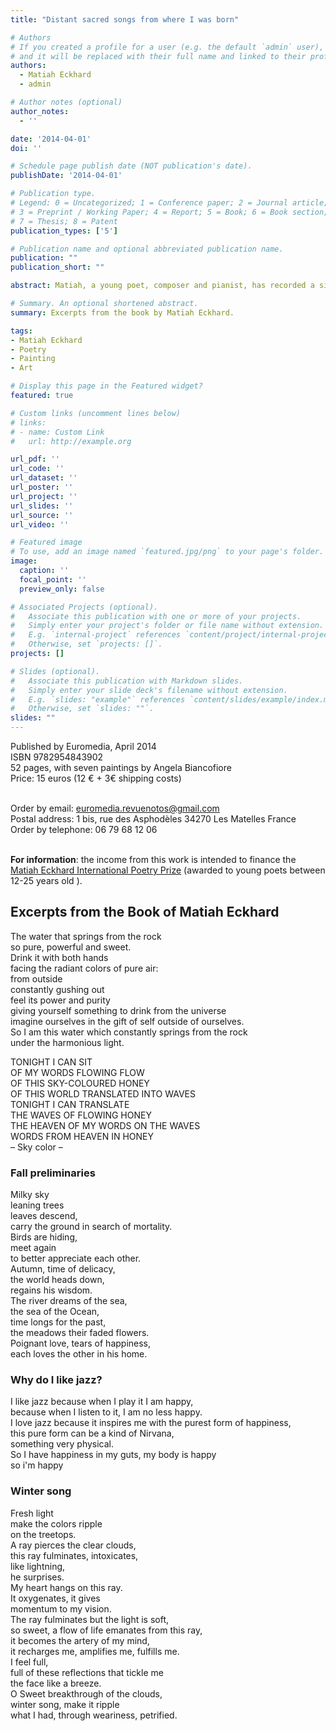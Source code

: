 ```yaml
---
title: "Distant sacred songs from where I was born"

# Authors
# If you created a profile for a user (e.g. the default `admin` user), write the username (folder name) here
# and it will be replaced with their full name and linked to their profile.
authors:
  - Matiah Eckhard
  - admin

# Author notes (optional)
author_notes:
  - ''

date: '2014-04-01'
doi: ''

# Schedule page publish date (NOT publication's date).
publishDate: '2014-04-01'

# Publication type.
# Legend: 0 = Uncategorized; 1 = Conference paper; 2 = Journal article;
# 3 = Preprint / Working Paper; 4 = Report; 5 = Book; 6 = Book section;
# 7 = Thesis; 8 = Patent
publication_types: ['5']

# Publication name and optional abbreviated publication name.
publication: ""
publication_short: ""

abstract: Matiah, a young poet, composer and pianist, has recorded a singular journey in his latest notebooks - with rare intensity, his verses condense the fruit of his experience, both personal and universal. Speech reveals a discovery of each moment of the surrounding world, a constant progression towards a deep consciousness - a gaze which is constructed and which penetrates the universe, from the microcosm to the macrocosm, from the subtle vibration of an atom to the star. The pure colors of Angela Biancofiore's paintings, inspired by a musical composition by Matiah – I see two suns – accompany a poetic word woven with silence and light which leads us towards freedom and fullness of spirit.

# Summary. An optional shortened abstract.
summary: Excerpts from the book by Matiah Eckhard.

tags:
- Matiah Eckhard
- Poetry
- Painting
- Art

# Display this page in the Featured widget?
featured: true

# Custom links (uncomment lines below)
# links:
# - name: Custom Link
#   url: http://example.org

url_pdf: ''
url_code: ''
url_dataset: ''
url_poster: ''
url_project: ''
url_slides: ''
url_source: ''
url_video: ''

# Featured image
# To use, add an image named `featured.jpg/png` to your page's folder.
image:
  caption: ''
  focal_point: ''
  preview_only: false

# Associated Projects (optional).
#   Associate this publication with one or more of your projects.
#   Simply enter your project's folder or file name without extension.
#   E.g. `internal-project` references `content/project/internal-project/index.md`.
#   Otherwise, set `projects: []`.
projects: []

# Slides (optional).
#   Associate this publication with Markdown slides.
#   Simply enter your slide deck's filename without extension.
#   E.g. `slides: "example"` references `content/slides/example/index.md`.
#   Otherwise, set `slides: ""`.
slides: ""
---
```


Published by Euromedia, April 2014 <br>
ISBN 9782954843902 <br>
52 pages, with seven paintings by Angela Biancofiore <br>
Price: 15 euros (12 € + 3€ shipping costs) <br><br>

Order by email: <a href="mailto:euromedia.revuenotos@gmail.com">euromedia.revuenotos@gmail.com</a> <br>
Postal address: 1 bis, rue des Asphodèles 34270 Les Matelles France <br>
Order by telephone: 06 79 68 12 06 <br><br>

<b>For information</b>: the income from this work is intended to finance the [Matiah Eckhard International Poetry Prize](https://www.matiaheckhard.fr/) (awarded to young poets between 12-25 years old ).

## Excerpts from the Book of Matiah Eckhard

The water that springs from the rock <br>
so pure, powerful and sweet. <br>
Drink it with both hands <br>
facing the radiant colors of pure air: <br>
from outside <br>
constantly gushing out <br>
feel its power and purity <br>
giving yourself something to drink from the universe <br>
imagine ourselves in the gift of self outside of ourselves. <br>
So I am this water which constantly springs from the rock <br>
under the harmonious light.

TONIGHT I CAN SIT <br>
OF MY WORDS FLOWING FLOW <br>
OF THIS SKY-COLOURED HONEY <br>
OF THIS WORLD TRANSLATED INTO WAVES <br>
TONIGHT I CAN TRANSLATE <br>
THE WAVES OF FLOWING HONEY <br>
THE HEAVEN OF MY WORDS ON THE WAVES <br>
WORDS FROM HEAVEN IN HONEY <br>
   – Sky color –

### Fall preliminaries

Milky sky <br>
leaning trees <br>
leaves descend, <br>
carry the ground in search of mortality. <br>
Birds are hiding, <br>
meet again <br>
to better appreciate each other. <br>
Autumn, time of delicacy, <br>
the world heads down, <br>
regains his wisdom. <br>
The river dreams of the sea, <br>
the sea of the Ocean, <br>
time longs for the past, <br>
the meadows their faded flowers. <br>
Poignant love, tears of happiness, <br>
each loves the other in his home.
 
### Why do I like jazz?
 
I like jazz because when I play it I am happy, <br>
because when I listen to it, I am no less happy. <br>
I love jazz because it inspires me with the purest form of happiness, <br>
this pure form can be a kind of Nirvana, <br>
something very physical. <br>
So I have happiness in my guts, my body is happy <br>
so i'm happy
 
### Winter song
 
Fresh light <br>
make the colors ripple <br>
on the treetops. <br>
A ray pierces the clear clouds, <br>
this ray fulminates, intoxicates, <br>
like lightning, <br>
he surprises. <br>
My heart hangs on this ray. <br>
It oxygenates, it gives <br>
momentum to my vision. <br>
The ray fulminates but the light is soft, <br>
so sweet, a flow of life emanates from this ray, <br>
it becomes the artery of my mind, <br>
it recharges me, amplifies me, fulfills me. <br>
I feel full, <br>
full of these reflections that tickle me <br>
the face like a breeze. <br>
O Sweet breakthrough of the clouds, <br>
winter song, make it ripple <br>
what I had, through weariness, petrified.